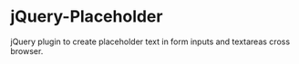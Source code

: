 jQuery-Placeholder
==================

jQuery plugin to create placeholder text in form inputs and textareas cross browser.

